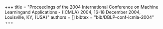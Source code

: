 +++
title =  "Proceedings of the 2004 International Conference on Machine Learningand Applications - {ICMLA} 2004, 16-18 December 2004, Louisville, KY, {USA}"
authors = []
bibtex = "bib/DBLP-conf-icmla-2004"
+++
